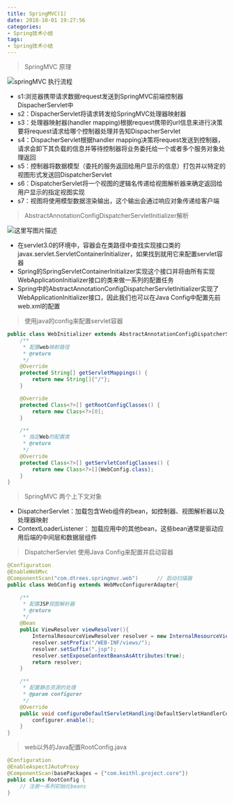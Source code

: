 ```yaml
---
title: SpringMVC(1)
date: 2018-10-01 19:27:56
categories: 
- Spring技术小结
tags: 
- Spring技术小结
---
```


<!-- more -->


> SpringMVC 原理

![springMVC 执行流程](https://imgconvert.csdnimg.cn/aHR0cDovL2ltZy5ibG9nLmNzZG4ubmV0LzIwMTcwOTI4MTUyOTMwMTY5?x-oss-process=image/format,png)

* s1:浏览器携带请求数据request发送到SpringMVC前端控制器DispacherServlet中
* s2：DispacherServlet将请求转发给SpringMVC处理器映射器
* s3：处理器映射器(handler mapping)根据request携带的url信息来进行决策要将request请求给哪个控制器处理并告知DispacherServlet
* s4：DispacherServlet根据handler mapping决策将request发送到控制器，请求会卸下其负载的信息并等待控制器将业务委托给一个或者多个服务对象处理返回
* s5：控制器将数据模型（委托的服务返回给用户显示的信息）打包并以特定的视图形式发送回DispatcherServlet
* s6：DispatcherServlet将一个视图的逻辑名传递给视图解析器来确定返回给用户显示的指定视图实现
* s7：视图将使用模型数据渲染输出，这个输出会通过响应对象传递给客户端

> AbstractAnnotationConfigDispatcherServletInitializer解析

![这里写图片描述](https://imgconvert.csdnimg.cn/aHR0cDovL2ltZy5ibG9nLmNzZG4ubmV0LzIwMTcwOTI5MTM0NTAzOTM0?x-oss-process=image/format,png)

* 在servlet3.0的环境中，容器会在类路径中查找实现接口类的javax.servlet.ServletContainerInitializer，如果找到就用它来配置servlet容器
* Spring的SpringServletContainerInitializer实现这个接口并将由所有实现WebApplicationInitializer接口的类来做一系列的配置任务
* Spring中的AbstractAnnotationConfigDispatcherServletInitializer实现了WebApplicationInitializer接口，因此我们也可以在Java Config中配置先前web.xml的配置

> 使用java的config来配置servlet容器
```java
public class WebInitializer extends AbstractAnnotationConfigDispatcherServletInitializer{
    /**
     * 配置web映射路径
     * @return
     */
    @Override
    protected String[] getServletMappings() {
        return new String[]{"/"};
    }

    @Override
    protected Class<?>[] getRootConfigClasses() {
        return new Class<?>[0];
    }

    /**
     * 指定Web的配置类
     * @return
     */
    @Override
    protected Class<?>[] getServletConfigClasses() {
        return new Class<?>[]{WebConfig.class};
    }
}
```

> SpringMVC 两个上下文对象

* DispatcherServlet：加载包含Web组件的bean，如控制器、视图解析器以及处理器映射
* ContextLoaderListener： 加载应用中的其他bean，这些bean通常是驱动应用后端的中间层和数据层组件

> DispatcherServlet 使用Java Config来配置并启动容器

```java
@Configuration
@EnableWebMvc
@ComponentScan("com.dtrees.springmvc.web")      // 启动扫描器
public class WebConfig extends WebMvcConfigurerAdapter{

    /**
     * 配置JSP视图解析器
     * @return
     */
    @Bean
    public ViewResolver viewResolver(){
        InternalResourceViewResolver resolver = new InternalResourceViewResolver();
        resolver.setPrefix("/WEB-INF/views/");
        resolver.setSuffix(".jsp");
        resolver.setExposeContextBeansAsAttributes(true);
        return resolver;
    }

    /**
     * 配置静态资源的处理
     * @param configurer
     */
    @Override
    public void configureDefaultServletHandling(DefaultServletHandlerConfigurer configurer) {
        configurer.enable();
    }
}
```

> web以外的Java配置RootConfig.java

```java
@Configuration
@EnableAspectJAutoProxy
@ComponentScan(basePackages = {"com.keithl.project.core"})
public class RootConfig {
    // 注册一系列初始化beans
}
```